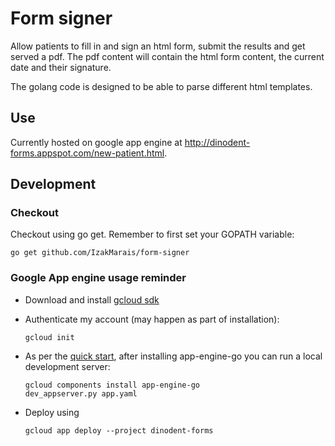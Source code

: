 # Form signer

Allow patients to fill in and sign an html form, submit the results and get served a pdf.
The pdf content will contain the html form content, the current date and their
signature.

The golang code is designed to be able to parse different html templates.

## Use

Currently hosted on google app engine at http://dinodent-forms.appspot.com/new-patient.html.

## Development

### Checkout

Checkout using go get. Remember to first set your GOPATH variable:

    go get github.com/IzakMarais/form-signer

### Google App engine usage reminder
* Download and install [gcloud sdk](https://cloud.google.com/sdk/docs/)
* Authenticate my account (may happen as part of installation):

      gcloud init

* As per the [quick start](https://cloud.google.com/appengine/docs/standard/go/quickstart), after installing app-engine-go you can run a local development server:

      gcloud components install app-engine-go
      dev_appserver.py app.yaml

* Deploy using

      gcloud app deploy --project dinodent-forms
